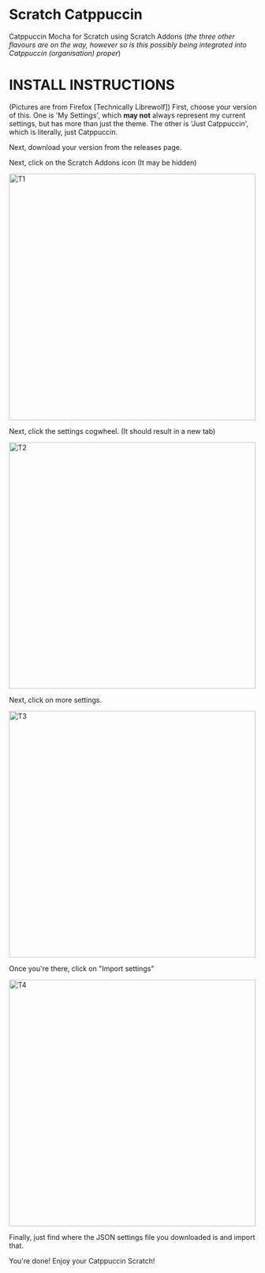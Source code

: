 # Scratch Catppuccin
Catppuccin Mocha for Scratch using Scratch Addons
(*the three other flavours are on the way, however so is this possibly being integrated into Catppuccin (organisation) proper*)


# INSTALL INSTRUCTIONS
(Pictures are from Firefox [Technically Librewolf])
First, choose your version of this. One is 'My Settings', which **may not** always represent my current settings, but has more than just the theme. The other is 'Just Catppuccin', which is literally, just Catppuccin.



Next, download your version from the releases page.



Next, click on the Scratch Addons icon (It may be hidden)



<img width="500" alt="T1" src="https://github.com/your-mom-spec-ops/Scratchppuccin/assets/117489566/609dc537-c1f0-47a4-adbb-c8237d07b3d7">



Next, click the settings cogwheel. (It should result in a new tab)



<img width="500" alt="T2" src="https://github.com/your-mom-spec-ops/Scratchppuccin/assets/117489566/45437e65-5bcb-4f80-8db4-7ecf31aebf10">



Next, click on more settings.



<img width="500" alt="T3" src="https://github.com/your-mom-spec-ops/Scratchppuccin/assets/117489566/aeeeeced-56ae-4ab6-a641-a60f122c4acd">



Once you're there, click on "Import settings"



<img width="500" alt="T4" src="https://github.com/your-mom-spec-ops/Scratchppuccin/assets/117489566/45bd0f47-7258-41ce-8b18-7f3f0fccf7f0">


Finally, just find where the JSON settings file you downloaded is and import that.


You're done! Enjoy your Catppuccin Scratch!
